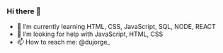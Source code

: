 ### Hi there 👋

- 🌱 I’m currently learning HTML, CSS, JavaScript, SQL, NODE, REACT
- 🤔 I’m looking for help with JavaScript, HTML, CSS
- 📫 How to reach me: @dujorge_


